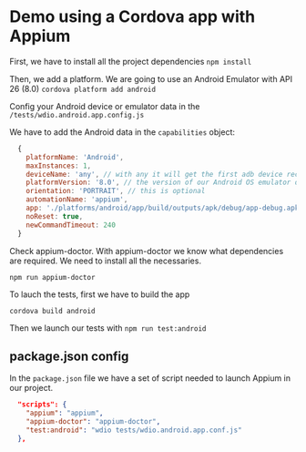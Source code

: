 # Demo using a Cordova app with Appium

First, we have to install all the project dependencies `npm install`

Then, we add a platform. We are going to use an Android Emulator with API 26 (8.0)
`cordova platform add android`

Config your Android device or emulator data in the `/tests/wdio.android.app.config.js`

We have to add the Android data in the `capabilities` object:

```javascript
  {
    platformName: 'Android',
    maxInstances: 1,
    deviceName: 'any', // with any it will get the first adb device recognized
    platformVersion: '8.0', // the version of our Android OS emulator device
    orientation: 'PORTRAIT', // this is optional
    automationName: 'appium',
    app: './platforms/android/app/build/outputs/apk/debug/app-debug.apk', // it must be exactly the route to our APK
    noReset: true,
    newCommandTimeout: 240
  }
```

Check appium-doctor. With appium-doctor we know what dependencies are required. We need to install all the necessaries.

`npm run appium-doctor`

To lauch the tests, first we have to build the app

`cordova build android`

Then we launch our tests with `npm run test:android`

## package.json config

In the `package.json` file we have a set of script needed to launch Appium in our project.

```JSON
  "scripts": {
    "appium": "appium",
    "appium-doctor": "appium-doctor",
    "test:android": "wdio tests/wdio.android.app.conf.js"
  },
```